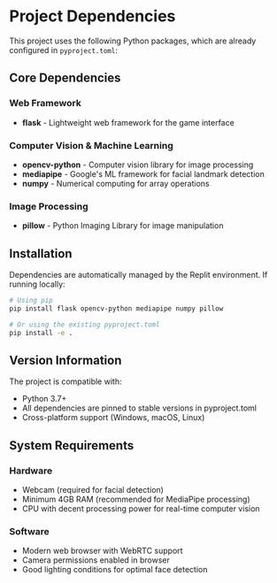 # Project Dependencies

This project uses the following Python packages, which are already configured in `pyproject.toml`:

## Core Dependencies

### Web Framework
- **flask** - Lightweight web framework for the game interface

### Computer Vision & Machine Learning
- **opencv-python** - Computer vision library for image processing
- **mediapipe** - Google's ML framework for facial landmark detection
- **numpy** - Numerical computing for array operations

### Image Processing
- **pillow** - Python Imaging Library for image manipulation

## Installation

Dependencies are automatically managed by the Replit environment. If running locally:

```bash
# Using pip
pip install flask opencv-python mediapipe numpy pillow

# Or using the existing pyproject.toml
pip install -e .
```

## Version Information

The project is compatible with:
- Python 3.7+
- All dependencies are pinned to stable versions in pyproject.toml
- Cross-platform support (Windows, macOS, Linux)

## System Requirements

### Hardware
- Webcam (required for facial detection)
- Minimum 4GB RAM (recommended for MediaPipe processing)
- CPU with decent processing power for real-time computer vision

### Software
- Modern web browser with WebRTC support
- Camera permissions enabled in browser
- Good lighting conditions for optimal face detection